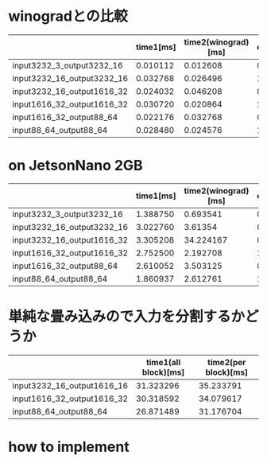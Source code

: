 
# winogradとの比較
| | time1[ms] | time2(winograd)[ms] | elapsed_time_ms1/elapsed_time_ms2 |
| ---- | ---- | ---- | ---- |
| input3232_3_output3232_16 | 0.010112 | 0.012608 | 0.802030 |
| input3232_16_output3232_16 | 0.032768 | 0.026496 | 1.236715 |
| input3232_16_output1616_32 | 0.024032 | 0.046208 | 0.686169 |
| input1616_32_output1616_32 | 0.030720 | 0.020864 | 1.472393 |
| input1616_32_output88_64 | 0.022176 | 0.032768 | 0.676758 |
| input88_64_output88_64 | 0.028480 | 0.024576 | 1.158854 |


# on JetsonNano 2GB
| | time1[ms] | time2(winograd)[ms] | elapsed_time_ms1/elapsed_time_ms2 |
| ---- | ---- | ---- | ---- |
| input3232_3_output3232_16 | 1.388750 | 0.693541 | 0.499399 |
| input3232_16_output3232_16 | 3.022760 | 3.61354 | 0.835858 |
| input3232_16_output1616_32 | 3.305208 | 34.224167 | 0.782452 |
| input1616_32_output1616_32 | 2.752500 | 2.192708 | 1.255297 |
| input1616_32_output88_64 | 2.610052 | 3.503125 | 0.745064 |
| input88_64_output88_64 | 1.860937 | 2.612761 | 1.404003 |

# 単純な畳み込みので入力を分割するかどうか
| | time1(all block)[ms] | time2(per block)[ms] |
| ---- | ---- | ---- |
| input3232_16_output1616_16 | 31.323296 | 35.233791 |
| input1616_32_output1616_32 | 30.318592 | 34.079617 |
| input88_64_output88_64 | 26.871489 | 31.176704 |


# how to implement